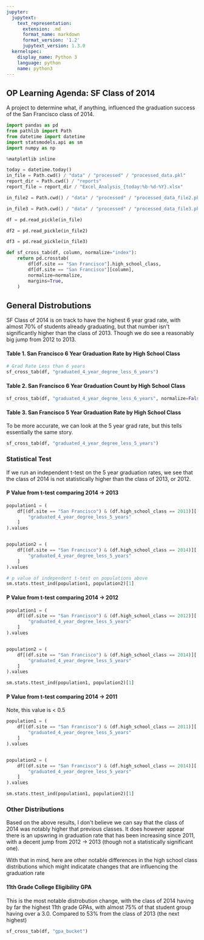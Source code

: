 ```yaml
---
jupyter:
  jupytext:
    text_representation:
      extension: .md
      format_name: markdown
      format_version: '1.2'
      jupytext_version: 1.3.0
  kernelspec:
    display_name: Python 3
    language: python
    name: python3
---
```


## OP Learning Agenda: SF Class of 2014

A project to determine what, if anything, influenced the graduation success of the San Francisco class of 2014.

```python
import pandas as pd
from pathlib import Path
from datetime import datetime
import statsmodels.api as sm
import numpy as np
```

```python
%matplotlib inline
```

```python
today = datetime.today()
in_file = Path.cwd() / "data" / "processed" / "processed_data.pkl"
report_dir = Path.cwd() / "reports"
report_file = report_dir / "Excel_Analysis_{today:%b-%d-%Y}.xlsx"

in_file2 = Path.cwd() / "data" / "processed" / "processed_data_file2.pkl"

in_file3 = Path.cwd() / "data" / "processed" / "processed_data_file3.pkl"

```

```python
df = pd.read_pickle(in_file)

df2 = pd.read_pickle(in_file2)

df3 = pd.read_pickle(in_file3)
```

```python
def sf_cross_tab(df, column, normalize="index"):
    return pd.crosstab(
        df[df.site == "San Francisco"].high_school_class,
        df[df.site == "San Francisco"][column],
        normalize=normalize,
        margins=True,
    )
```

##  General Distrobutions

SF Class of 2014 is on track to have the highest 6 year grad rate, with almost 70% of students already graduating, but that number isn't significantly higher than the class of 2013. Though we do see a reasonably big jump from 2012 to 2013. 




#### Table 1. San Francisco 6 Year Graduation Rate by High School Class 

```python
# Grad Rate Less than 6 years
sf_cross_tab(df, "graduated_4_year_degree_less_6_years")

```

#### Table 2. San Francisco 6 Year Graduation Count by High School Class 


```python
sf_cross_tab(df, "graduated_4_year_degree_less_6_years", normalize=False)

```

#### Table 3. San Francisco 5 Year Graduation Rate by High School Class

To be more accurate, we can look at the 5 year grad rate, but this tells essentially the same story.

```python
sf_cross_tab(df, "graduated_4_year_degree_less_5_years")

```

### Statistical Test

If we run an independent t-test on the 5 year graduation rates, we see that the class of 2014 is not statistically higher than the class of 2013, or 2012. 


#### P Value from t-test comparing 2014 -> 2013

```python
population1 = (
    df[(df.site == "San Francisco") & (df.high_school_class == 2013)][
        "graduated_4_year_degree_less_5_years"
    ]
).values


population2 = (
    df[(df.site == "San Francisco") & (df.high_school_class == 2014)][
        "graduated_4_year_degree_less_5_years"
    ]
).values
```

```python
# p value of independent t-test on populations above
sm.stats.ttest_ind(population1, population2)[1]

```

#### P Value from t-test comparing 2014 -> 2012 

```python
population1 = (
    df[(df.site == "San Francisco") & (df.high_school_class == 2012)][
        "graduated_4_year_degree_less_5_years"
    ]
).values


population2 = (
    df[(df.site == "San Francisco") & (df.high_school_class == 2014)][
        "graduated_4_year_degree_less_5_years"
    ]
).values
```

```python
sm.stats.ttest_ind(population1, population2)[1]

```

#### P Value from t-test comparing 2014 -> 2011
Note, this value is < 0.5

```python
population1 = (
    df[(df.site == "San Francisco") & (df.high_school_class == 2011)][
        "graduated_4_year_degree_less_5_years"
    ]
).values


population2 = (
    df[(df.site == "San Francisco") & (df.high_school_class == 2014)][
        "graduated_4_year_degree_less_5_years"
    ]
).values
```

```python
sm.stats.ttest_ind(population1, population2)[1]

```

### Other Distributions

Based on the above results, I don't believe we can say that the class of 2014 was notably higher that previous classes. It does however appear there is an upswring in graduation rate that has been increasing since 2011, with a decent jump from 2012 -> 2013 (though not a statistically significant one).

With that in mind, here are other notable differences in the high school class distributions which might indicatate changes that are influencing the graduation rate 


#### 11th Grade College Eligibility GPA

This is the most notable distrobution change, with the class of 2014 having by far the highest 11th grade GPAs, with almost 75% of that student group having over a 3.0. Compared to 53% from the class of 2013 (the next highest)

```python
sf_cross_tab(df, "gpa_bucket")
```

```python

```
